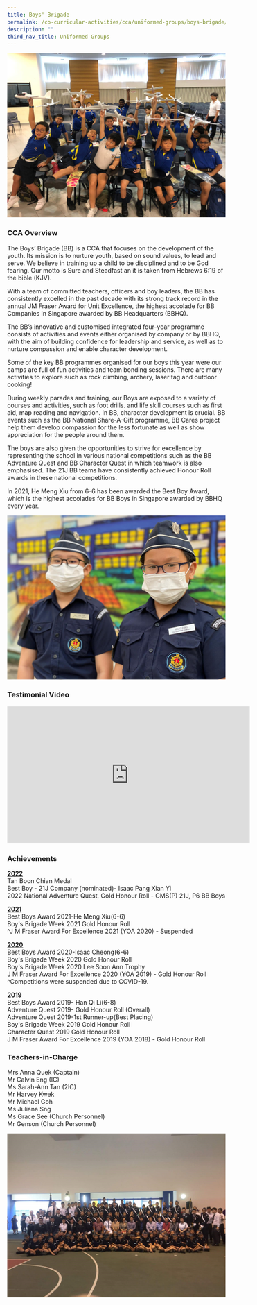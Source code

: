 ```yaml
---
title: Boys' Brigade
permalink: /co-curricular-activities/cca/uniformed-groups/boys-brigade/
description: ""
third_nav_title: Uniformed Groups
---
```

![](/images/21Jb.jpg)

### CCA Overview 

The Boys’ Brigade (BB) is a CCA that focuses on the development of the youth. Its mission is to nurture youth, based on sound values, to lead and serve. We believe in training up a child to be disciplined and to be God fearing. Our motto is Sure and Steadfast an it is taken from Hebrews 6:19 of the bible (KJV).

With a team of committed teachers, officers and boy leaders, the BB has consistently excelled in the past decade with its strong track record in the annual JM Fraser Award for Unit Excellence, the highest accolade for BB Companies in Singapore awarded by BB Headquarters (BBHQ).

The BB’s innovative and customised integrated four-year programme consists of activities and events either organised by company or by BBHQ, with the aim of building confidence for leadership and service, as well as to nurture compassion and enable character development.

Some of the key BB programmes organised for our boys this year were our camps are full of fun activities and team bonding sessions. There are many activities to explore such as rock climbing, archery, laser tag and outdoor cooking!

During weekly parades and training, our Boys are exposed to a variety of courses and activities, such as foot drills. and life skill courses such as first aid, map reading and navigation. In BB, character development is crucial. BB events such as the BB National Share-A-Gift programme, BB Cares project help them develop compassion for the less fortunate as well as show appreciation for the people around them.

The boys are also given the opportunities to strive for excellence by representing the school in various national competitions such as the BB Adventure Quest and BB Character Quest in which teamwork is also emphasised. The 21J BB teams have consistently achieved Honour Roll awards in these national competitions.

In 2021, He Meng Xiu from 6-6 has been awarded the Best Boy Award, which is the highest accolades for BB Boys in Singapore awarded by BBHQ every year.

![](/images/WhatsApp%20Image%202021-08-07%20at%20%20PM.jpeg)

### Testimonial Video

<iframe width="560" height="315" src="https://www.youtube.com/embed/wweOWDb7FdA" title="YouTube video player" frameborder="0" allow="accelerometer; autoplay; clipboard-write; encrypted-media; gyroscope; picture-in-picture" allowfullscreen></iframe>

### Achievements

<strong><u> 2022 </u></strong><br> 
Tan Boon Chian Medal <br>
Best Boy - 21J Company (nominated)- Isaac Pang Xian Yi <br>
2022 National Adventure Quest, Gold Honour Roll - GMS(P) 21J, P6 BB Boys

<strong><u> 2021 </u></strong><br> 
Best Boys Award 2021-He Meng Xiu(6-6)  
Boy's Brigade Week 2021 Gold Honour Roll <br>
^J M Fraser Award For Excellence 2021 (YOA 2020) - Suspended

<strong><u> 2020 </u></strong><br> 
Best Boys Award 2020-Isaac Cheong(6-6) <br> 
Boy's Brigade Week 2020 Gold Honour Roll <br>
Boy's Brigade Week 2020 Lee Soon Ann Trophy <br>
J M Fraser Award For Excellence 2020 (YOA 2019) - Gold Honour Roll <br>
^Competitions were suspended due to COVID-19.

<strong><u> 2019 </u></strong><br> 
Best Boys Award 2019- Han Qi Li(6-8) <br>
Adventure Quest 2019- Gold Honour Roll (Overall) <br> 
Adventure Quest 2019-1st Runner-up(Best Placing) <br>
Boy's Brigade Week 2019 Gold Honour Roll <br>
Character Quest 2019 Gold Honour Roll <br>
J M Fraser Award For Excellence 2019 (YOA 2018) - Gold Honour Roll

### Teachers-in-Charge

Mrs Anna Quek (Captain) <br>
Mr Calvin Eng (IC) <br> 
Ms Sarah-Ann Tan (2IC) <br> 
Mr Harvey Kwek <br> 
Mr Michael Goh <br> 
Ms Juliana Sng <br> 
Ms Grace See (Church Personnel) <br> 
Mr Genson (Church Personnel)

![](/images/01.jpg)